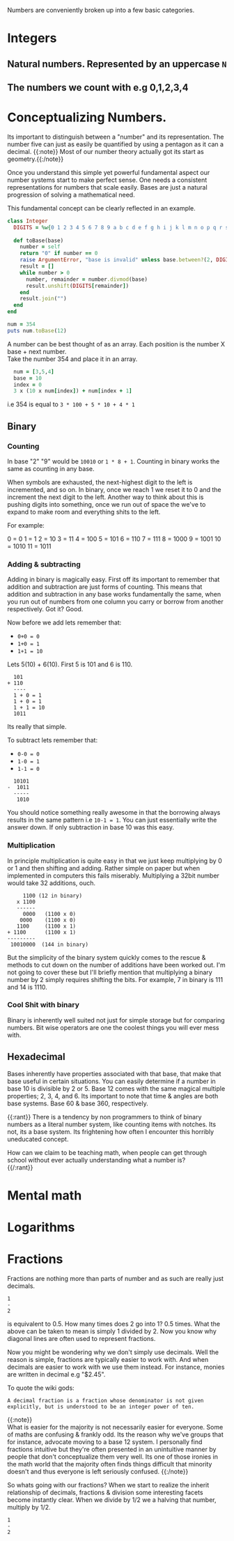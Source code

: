 Numbers are conveniently broken up into a few basic categories.

# Integers     
  ## Natural numbers. Represented by an uppercase `N`
  ## The numbers we count with e.g 0,1,2,3,4
  

# Conceptualizing Numbers.

Its important to distinguish between a "number" and its representation. The number five can just as easily be quantified by using a pentagon as it can a decimal. {{:note}} Most of our number theory actually got its start as geometry.{{:/note}}

Once you understand this simple yet powerful fundamental aspect our number systems start to make perfect sense. One needs a consistent representations for numbers that scale easily. Bases are just a natural progression of solving a mathematical need. 
 
This fundamental concept can be clearly reflected in an example.

```ruby 
class Integer
  DIGITS = %w{0 1 2 3 4 5 6 7 8 9 a b c d e f g h i j k l m n o p q r s t u v w x y z}   
  
  def toBase(base) 
    number = self   
    return "0" if number == 0
    raise ArgumentError, "base is invalid" unless base.between?(2, DIGITS.length)
    result = []
    while number > 0
      number, remainder = number.divmod(base) 
      result.unshift(DIGITS[remainder])
    end
    result.join("")
  end
end 

num = 354
puts num.toBase(12)
```    
A number can be best thought of as an array. Each position is the number X base + next number.     
Take the number 354 and place it in an array.

```ruby  
  num = [3,5,4]
  base = 10  
  index = 0
  3 x (10 x num[index]) + num[index + 1]          
```   

i.e 354 is equal to `3 * 100 + 5 * 10 + 4 * 1`  

## Binary

### Counting  
                       
In base "2" "9" would be `10010` or `1 * 8 + 1`. Counting in binary works the same as counting in any base.            

When symbols are exhausted, the next-highest digit to the left is incremented, and so on. In binary, once we reach 1 we reset it to 0 and the increment the next digit to the left. Another way to think about this is pushing digits into something, once we run out of space the we've to expand to make room and everything shits to the left.

For example:

0 = 0
1 = 1
2 = 10
3 = 11
4 = 100
5 = 101
6 = 110
7 = 111
8 = 1000
9 = 1001
10 = 1010 
11 = 1011    

### Adding & subtracting                 

Adding in binary is magically easy. First off its important to remember that addition and subtraction are just forms of counting. This means that addition and subtraction in any base works fundamentally the same, when you run out of numbers from one column you carry or borrow from another respectively. Got it? Good.     

Now before we add lets remember that:
- `0+0 = 0`
- `1+0 = 1`
- `1+1 = 10`                    

Lets 5(10) + 6(10). First 5 is 101 and 6 is 110.

```
  101
+ 110  
  ----   
  1 + 0 = 1
  1 + 0 = 1
  1 + 1 = 10
  1011 
```     
    
Its really that simple.   

To subtract lets remember that:
- `0-0 = 0`
- `1-0 = 1`
- `1-1 = 0`      

```
  10101
-  1011
  -----
   1010
```         

You should notice something really awesome in that the borrowing always results in the same pattern i.e `10-1 = 1`. You can just essentially write the answer down. If only subtraction in base 10 was this easy.       

### Multiplication   

In principle multiplication is quite easy in that we just keep multiplying by 0 or 1 and then shifting and adding. Rather
simple on paper but when implemented in computers this fails miserably. Multiplying a 32bit number would take 32 additions,
ouch.
````    
     1100 (12 in binary)
   x 1100 
   ------
     0000   (1100 x 0)
    0000    (1100 x 0)
   1100     (1100 x 1)
+ 1100      (1100 x 1)
--------- 
 10010000  (144 in binary)      
````  

But the simplicity of the binary system quickly comes to the rescue & methods to cut down on the number of additions have
been worked out. I'm not going to cover these but I'll briefly mention that multiplying a binary number by 2 simply
requires shifting the bits. For example, 7 in binary is 111 and 14 is 1110.  

### Cool Shit with binary

Binary is inherently well suited not just for simple storage but for comparing numbers. Bit wise operators are one the coolest things you  will ever mess with.  

## Hexadecimal

Bases inherently have properties associated with that base, that make that base useful in certain situations.
You can easily determine if a number in base 10 is divisible by 2 or 5. Base 12 comes with the same magical multiple properties; 2, 3, 4, and 6. Its important to note that time & angles are both base systems. Base 60 & base 360, respectively.  

{{:rant}}
There is a tendency by non programmers to think of binary numbers as a literal number system, like counting items with notches. Its not, its a base system. Its frightening how often I encounter this horribly uneducated concept.  

How can we claim to be teaching math, when people can get through school without ever actually understanding what a number is?       
{{/:rant}}      


# Mental math

# Logarithms  

# Fractions 

Fractions are nothing more than parts of number and as such are really just decimals. 

```
1
-
2 
```

is equivalent to 0.5. How many times does 2 go into 1? 0.5 times. What the above can be taken to mean is simply 1 divided by 2. Now you know why diagonal lines are often used to represent fractions.

Now you might be wondering why we don't simply use decimals. Well the reason is simple, fractions are typically easier to work with. And when decimals are easier to work with we use them instead. For instance, monies are written in decimal e.g "$2.45". 

To quote the wiki gods: 

`A decimal fraction is a fraction whose denominator is not given explicitly, but is understood to be an integer power of ten.`

{{:note}}    
What is easier for the majority is not necessarily easier for everyone. Some of maths are confusing & frankly odd. Its the reason why we've groups that for instance, advocate moving to a base 12 system. I personally find fractions intuitive but they're often presented in an unintuitive manner by people that don't conceptualize them very well. Its one of those ironies in the math world that the majority often finds things difficult that minority doesn't and thus everyone is left seriously confused.
{{:/note}}           

So whats going with our fractions? When we start to realize the inherit relationship of decimals, fractions & division some interesting facets become instantly clear. When we divide by 1/2 we a halving that number, multiply by 1/2.

```
1
-
2 
```

